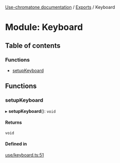 [Use-chromatone documentation](../README.md) / [Exports](../modules.md) / Keyboard

# Module: Keyboard

## Table of contents

### Functions

- [setupKeyboard](Keyboard.md#setupkeyboard)

## Functions

### setupKeyboard

▸ **setupKeyboard**(): `void`

#### Returns

`void`

#### Defined in

[use/keyboard.ts:51](https://github.com/chromatone/chromatone.center/blob/a50ab21b4/use/keyboard.ts#L51)

